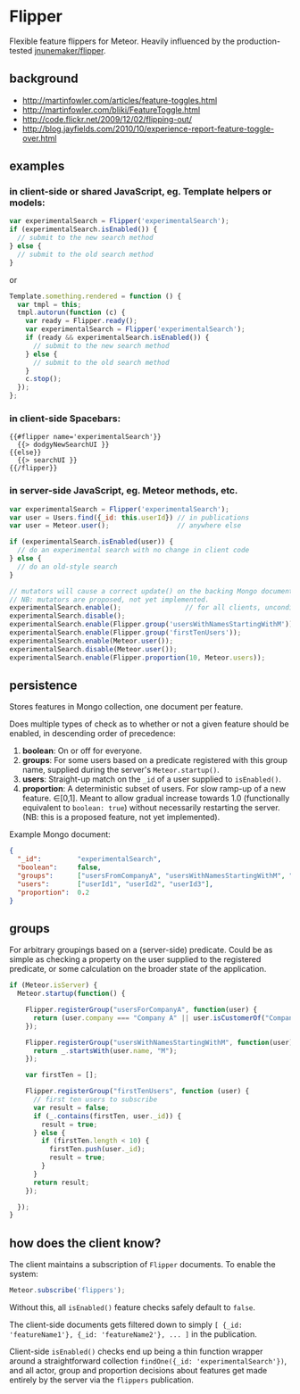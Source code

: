 Flipper
=======

Flexible feature flippers for Meteor. Heavily influenced by the
production-tested [jnunemaker/flipper](https://github.com/jnunemaker/flipper).

background
----------

- http://martinfowler.com/articles/feature-toggles.html
- http://martinfowler.com/bliki/FeatureToggle.html
- http://code.flickr.net/2009/12/02/flipping-out/
- http://blog.jayfields.com/2010/10/experience-report-feature-toggle-over.html

examples
--------

### in client-side or shared JavaScript, eg. Template helpers or models:

```JavaScript
var experimentalSearch = Flipper('experimentalSearch');
if (experimentalSearch.isEnabled()) {
  // submit to the new search method
} else {
  // submit to the old search method
}
```

or 

```JavaScript
Template.something.rendered = function () {
  var tmpl = this;
  tmpl.autorun(function (c) {
    var ready = Flipper.ready();
    var experimentalSearch = Flipper('experimentalSearch');
    if (ready && experimentalSearch.isEnabled()) {
      // submit to the new search method
    } else {
      // submit to the old search method
    }
    c.stop();
  });
};
```

### in client-side Spacebars:

```Handlebars
{{#flipper name='experimentalSearch'}}
  {{> dodgyNewSearchUI }}
{{else}}
  {{> searchUI }}
{{/flipper}}
```

### in server-side JavaScript, eg. Meteor methods, etc.

```JavaScript
var experimentalSearch = Flipper('experimentalSearch');
var user = Users.find({_id: this.userId}) // in publications
var user = Meteor.user();                 // anywhere else

if (experimentalSearch.isEnabled(user)) {
  // do an experimental search with no change in client code
} else {
  // do an old-style search
}

// mutators will cause a correct update() on the backing Mongo document
// NB: mutators are proposed, not yet implemented.
experimentalSearch.enable();                // for all clients, unconditionally
experimentalSearch.disable();               
experimentalSearch.enable(Flipper.group('usersWithNamesStartingWithM'));
experimentalSearch.enable(Flipper.group('firstTenUsers'));
experimentalSearch.enable(Meteor.user());
experimentalSearch.disable(Meteor.user());
experimentalSearch.enable(Flipper.proportion(10, Meteor.users));
```

persistence
-----------

Stores features in Mongo collection, one document per feature.

Does multiple types of check as to whether or not a given feature should be
enabled, in descending order of precedence:

1. **boolean**: On or off for everyone.
2. **groups**: For some users based on a predicate registered with
   this group name, supplied during the server's `Meteor.startup()`.
3. **users**: Straight-up match on the `_id` of a user supplied to
   `isEnabled()`.
4. **proportion**: A deterministic subset of users.  For slow ramp-up of a new
   feature. ∈[0,1]. Meant to allow gradual increase towards 1.0 (functionally
   equivalent to `boolean: true`) without necessarily restarting the server. (NB:
   this is a proposed feature, not yet implemented).

Example Mongo document:

```JSON
{
  "_id":         "experimentalSearch",
  "boolean":     false,
  "groups":      ["usersFromCompanyA", "usersWithNamesStartingWithM", "firstTenUsers"],
  "users":       ["userId1", "userId2", "userId3"],
  "proportion":  0.2
}
```

groups
------

For arbitrary groupings based on a (server-side) predicate. Could be as simple
as checking a property on the user supplied to the registered predicate, or
some calculation on the broader state of the application. 

```JavaScript
if (Meteor.isServer) {
  Meteor.startup(function() {

    Flipper.registerGroup("usersForCompanyA", function(user) {
      return (user.company === "Company A" || user.isCustomerOf("Company A"));
    });

    Flipper.registerGroup("usersWithNamesStartingWithM", function(user) {
      return _.startsWith(user.name, "M");
    });

    var firstTen = [];

    Flipper.registerGroup("firstTenUsers", function (user) {
      // first ten users to subscribe
      var result = false;
      if (_.contains(firstTen, user._id)) {
        result = true;
      } else {
        if (firstTen.length < 10) {
          firstTen.push(user._id);
          result = true;
        }
      }
      return result;
    });

  });
}
```

how does the client know?
-------------------------
The client maintains a subscription of `Flipper` documents. To enable the system:

```JavaScript
Meteor.subscribe('flippers');
```

Without this, all `isEnabled()` feature checks safely default to `false`.

The client-side documents gets filtered down to simply `[ {_id: 'featureName1'}, {_id: 'featureName2'}, ... ]` in the publication.

Client-side `isEnabled()` checks end up being a thin function wrapper around a
straightforward collection `findOne({_id: 'experimentalSearch'})`, and all
actor, group and proportion decisions about features get made entirely by the
server via the `flippers` publication.

